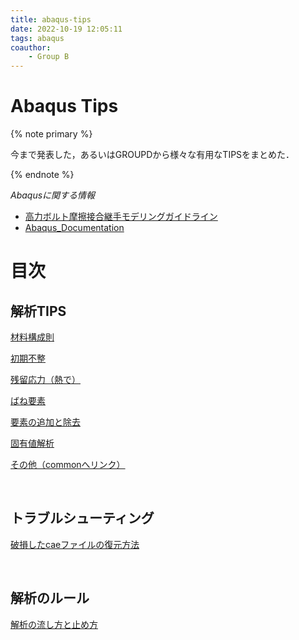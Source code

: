```yaml
---
title: abaqus-tips
date: 2022-10-19 12:05:11
tags: abaqus
coauthor:
    - Group B
---
```


# Abaqus Tips

{% note primary %}

今まで発表した，あるいはGROUPDから様々な有用なTIPSをまとめた．

{% endnote %}

*Abaqusに関する情報*
* [高力ボルト摩擦接合継手モデリングガイドライン](https://cdn.jsdelivr.net/gh/ChenYu-K/brwiki@master/source/doc/BMR_V1.pdf)
* [Abaqus_Documentation](https://help.3ds.com/2020/English/DSSIMULIA_Established/SIMULIA_Established_FrontmatterMap/sim-r-DSDocAbaqus.htm?ContextScope=all)

# 目次

## 解析TIPS

[材料構成則](./constitutive-equation-materials.html)

[初期不整](./initial-deflection.html)

[残留応力（熱で）](./zanryuouryoku.html)

[ばね要素](./spring_element.html)

[要素の追加と除去](./Analytical_model_creation.html)

[固有値解析](./Eigenvalue_analysis.html)

[その他（commonへリンク）](http://10.108.51.13:5000/index.cgi?launchApp=SYNO.SDS.App.FileStation3.Instance&launchParam=openfile%3D%252Fcommon%252F%25E4%25BE%25BF%25E5%2588%25A9%25E3%2582%25B0%25E3%2583%2583%25E3%2582%25BA%252F04.%25E3%2581%258A%25E5%25BD%25B9%25E7%25AB%258B%25E3%2581%25A1%25E6%2583%2585%25E5%25A0%25B1%252F%25E8%25A7%25A3%25E6%259E%2590%252F)

</br>

## トラブルシューティング

[破損したcaeファイルの復元方法](./Abaqus‗cae_recover.html)

</br>

## 解析のルール

[解析の流し方と止め方](./nagashikata-tomekata.html)